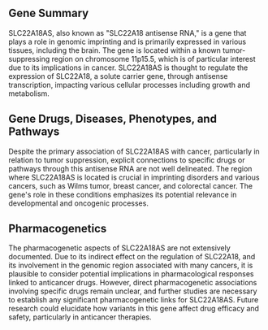 ## Gene Summary
SLC22A18AS, also known as "SLC22A18 antisense RNA," is a gene that plays a role in genomic imprinting and is primarily expressed in various tissues, including the brain. The gene is located within a known tumor-suppressing region on chromosome 11p15.5, which is of particular interest due to its implications in cancer. SLC22A18AS is thought to regulate the expression of SLC22A18, a solute carrier gene, through antisense transcription, impacting various cellular processes including growth and metabolism. 

## Gene Drugs, Diseases, Phenotypes, and Pathways
Despite the primary association of SLC22A18AS with cancer, particularly in relation to tumor suppression, explicit connections to specific drugs or pathways through this antisense RNA are not well delineated. The region where SLC22A18AS is located is crucial in imprinting disorders and various cancers, such as Wilms tumor, breast cancer, and colorectal cancer. The gene's role in these conditions emphasizes its potential relevance in developmental and oncogenic processes.

## Pharmacogenetics
The pharmacogenetic aspects of SLC22A18AS are not extensively documented. Due to its indirect effect on the regulation of SLC22A18, and its involvement in the genomic region associated with many cancers, it is plausible to consider potential implications in pharmacological responses linked to anticancer drugs. However, direct pharmacogenetic associations involving specific drugs remain unclear, and further studies are necessary to establish any significant pharmacogenetic links for SLC22A18AS. Future research could elucidate how variants in this gene affect drug efficacy and safety, particularly in anticancer therapies.